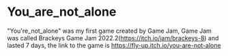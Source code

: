 # You_are_not_alone
"You're_not_alone" was my first game created by Game Jam, Game Jam was called Brackeys Game Jam 2022.2(https://itch.io/jam/brackeys-8) and lasted 7 days, the link to the game is https://fly-up.itch.io/you-are-not-alone
